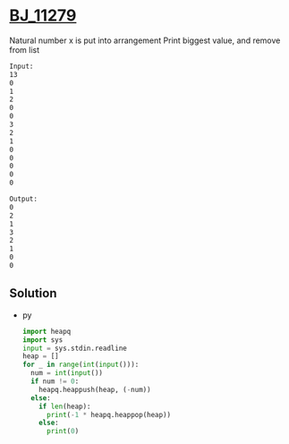 # [BJ_11279](https://acmicpc.net/problem/11279)

Natural number x is put into arrangement
Print biggest value, and remove from list

```txt
Input:
13
0
1
2
0
0
3
2
1
0
0
0
0
0

Output:
0
2
1
3
2
1
0
0
```

## Solution

* py

  ```py
  import heapq
  import sys
  input = sys.stdin.readline
  heap = []
  for _ in range(int(input())):
    num = int(input())
    if num != 0:
      heapq.heappush(heap, (-num))
    else:
      if len(heap):
        print(-1 * heapq.heappop(heap))
      else:
        print(0)
  ```
